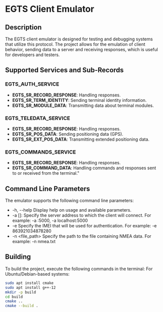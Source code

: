 # EGTS Client Emulator

## Description
The EGTS client emulator is designed for testing and debugging systems that utilize this protocol. The project allows for the emulation of client behavior, sending data to a server and receiving responses, which is useful for developers and testers.

## Supported Services and Sub-Records

### EGTS_AUTH_SERVICE
- **EGTS_SR_RECORD_RESPONSE**: Handling responses.
- **EGTS_SR_TERM_IDENTITY**: Sending terminal identity information.
- **EGTS_SR_MODULE_DATA**: Transmitting data about terminal modules.

### EGTS_TELEDATA_SERVICE
- **EGTS_SR_RECORD_RESPONSE**: Handling responses.
- **EGTS_SR_POS_DATA**: Sending positioning data (GPS).
- **EGTS_SR_EXT_POS_DATA**: Transmitting extended positioning data.

### EGTS_COMMANDS_SERVICE
- **EGTS_SR_RECORD_RESPONSE**: Handling responses.
- **EGTS_SR_COMMAND_DATA**: Handling commands and responses sent to or received from the terminal."

## Command Line Parameters

The emulator supports the following command line parameters:

- -h, --help                  Display help on usage and available parameters.
- -a [<host>]:<port>          Specify the server address to which the client will connect. For example: -a :5000, -a localhost:5000
- -e <IMEI>                   Specify the IMEI that will be used for authentication. For example: -e 863921034878280
- -n <file_path>              Specify the path to the file containing NMEA data. For example: -n nmea.txt

## Building

To build the project, execute the following commands in the terminal:
For Ubuntu/Debian-based systems:

```bash
sudo apt install cmake
sudo apt install g++-12
mkdir -p build
cd build
cmake ..
cmake --build .

